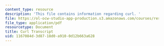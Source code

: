 ```yaml
---
content_type: resource
description: 'This file contains information regarding curl. '
file: https://ol-ocw-studio-app-production.s3.amazonaws.com/courses/res-tll-004-stem-concept-videos-fall-2013/1167084d3d8718d0a9100d12b663a628_MITRES_TLL-004F13_Curl.pdf
file_type: application/pdf
resourcetype: Document
title: Curl Transcript
uid: 1167084d-3d87-18d0-a910-0d12b663a628
---
```

